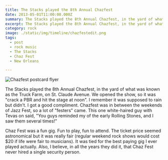 ```yaml
---
title: The Stacks played the 8th Annual Chazfest
date: 2013-05-01T11:00:00.000Z
summary: The Stacks played the 8th Annual Chazfest, in the yard of what was known as the Truck Farm, on St. Claude Avenue. 
excerpt: The Stacks played the 8th Annual Chazfest, in the yard of what was known as the Truck Farm, on St. Claude Avenue. 
category: rock
image: ./static/img/timeline/chazfestedit.png
tags:
  - post 
  - rock music
  - The Stacks
  - Chaz Fest
  - New Orleans

---
```


![Chazfest postcard flyer](/static/img/rock/chazfestedit.png "Chazfest postcard flyer")

The Stacks played the 8th Annual Chazfest, in the yard of what was known as the Truck Farm, on St. Claude Avenue. We opened the show, so it was "crack a PBR and hit the stage at noon". I remember it was supposed to rain but didn't. I got a good compliment. Chazfest was in between the weekends of Jazz Fest, so a lot of "festers" came. This one white-haired guy with Tevas on said, "You guys reminded my of the early Rolling Stones, and I saw them several times!"

Chaz Fest was a fun gig. Fun to play, fun to attend. The ticket price seemed astronomical but it was really fair (regular weekend rock shows would cost $20 if life were fair to musicians). It was tied for the best paying gig I ever played actually. Also, I believe, in all the years they did it, that Chaz Fest never hired a single security person. 